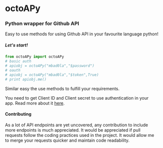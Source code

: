 # octoAPy
### Python wrapper for Github API

Easy to use methods for using Github API in your favourite language python!

##### Let's start!

```python
from octoAPy import octoAPy
# basic auth
# apiobj = octoAPy("mbad0la","$password")
# oauth
# apiobj = octoAPy("mbad0la","$token",True)
# print apiobj.me()
```

Similar easy the use methods to  fulfill your requirements.

You need to get Client ID and Client secret to use authentication in your app. Read more about it [here](https://developer.github.com/v3/oauth/).

#### Contributing

As a lot of API endpoints are yet uncovered, any contribution to include more endpoints is much appreciated. It would be appreciated if pull requests follow the coding practices used in the project. It would allow me to merge your requests quicker and maintain code readability.
